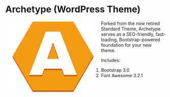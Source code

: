 # Archetype (WordPress Theme)

<img align="left" src="./screenshot.png" title="Archetype WordPress Theme" alt="Archetype WordPress Theme" /> Forked from the now retired Standard Theme, Archetype serves as a SEO-friendly, fast-loading, Bootstrap-powered foundation for your new theme.

Includes:

1. Bootstrap 3.0
1. Font Awesome 3.2.1